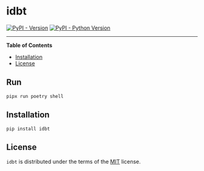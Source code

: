 # idbt

[![PyPI - Version](https://img.shields.io/pypi/v/idbt.svg)](https://pypi.org/project/idbt)
[![PyPI - Python Version](https://img.shields.io/pypi/pyversions/idbt.svg)](https://pypi.org/project/idbt)

-----

**Table of Contents**

- [Installation](#installation)
- [License](#license)

## Run

`pipx run poetry shell`

## Installation

```console
pip install idbt
```

## License

`idbt` is distributed under the terms of the [MIT](https://spdx.org/licenses/MIT.html) license.
